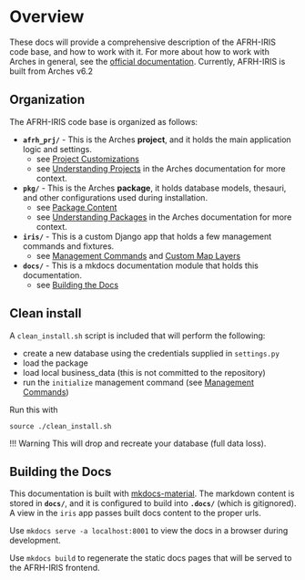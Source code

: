 # Overview

These docs will provide a comprehensive description of the AFRH-IRIS code base, and how to work with it. For more about how to work with Arches in general, see the [official documentation](https://arches.readthedocs.io). Currently, AFRH-IRIS is built from Arches v6.2

## Organization

The AFRH-IRIS code base is organized as follows:

- **`afrh_prj/`** - This is the Arches **project**, and it holds the main application logic and settings.
    - see [Project Customizations](/docs/package)
    - see [Understanding Projects](https://arches.readthedocs.io/en/stable/installing/projects-and-packages/) in the Arches documentation for more context.
- **`pkg/`** - This is the Arches **package**, it holds database models, thesauri, and other configurations used during installation.
    - see [Package Content](/docs/project)
    - see [Understanding Packages](https://arches.readthedocs.io/en/stable/installing/projects-and-packages/#understanding-packages) in the Arches documentation for more context.
- **`iris/`** - This is a custom Django app that holds a few management commands and fixtures.
    - see [Management Commands](/docs/management) and [Custom Map Layers](/docs/map-layers)
- **`docs/`** - This is a mkdocs documentation module that holds this documentation.
    - see [Building the Docs](/docs/documentation)

## Clean install

A `clean_install.sh` script is included that will perform the following:

- create a new database using the credentials supplied in `settings.py`
- load the package
- load local business_data (this is not committed to the repository)
- run the `initialize` management command (see [Management Commands](/docs/management))

Run this with

    source ./clean_install.sh

!!! Warning
    This will drop and recreate your database (full data loss).

## Building the Docs

This documentation is built with [mkdocs-material](https://squidfunk.github.io/mkdocs-material). The markdown content is stored in **`docs/`**, and it is configured to build into **`.docs/`** (which is gitignored). A view in the `iris` app passes built docs content to the proper urls.

Use `mkdocs serve -a localhost:8001` to view the docs in a browser during development.

Use `mkdocs build` to regenerate the static docs pages that will be served to the AFRH-IRIS frontend.